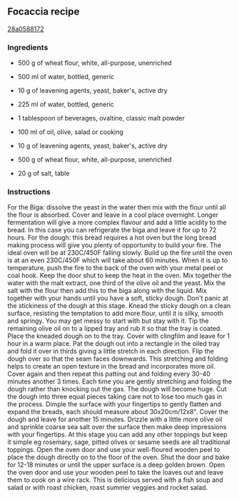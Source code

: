 ## Focaccia recipe

[28a0588172](http://www.lovefood.com/guide/recipes/17049/focaccia-recipe)

### Ingredients

 - 500 g of wheat flour, white, all-purpose, unenriched

 - 500 ml of water, bottled, generic

 - 10 g of leavening agents, yeast, baker's, active dry

 - 225 ml of water, bottled, generic

 - 1 tablespoon of beverages, ovaltine, classic malt powder

 - 100 ml of oil, olive, salad or cooking

 - 10 g of leavening agents, yeast, baker's, active dry

 - 500 g of wheat flour, white, all-purpose, unenriched

 - 20 g of salt, table

### Instructions

For the Biga: dissolve the yeast in the water then mix with the flour until all the flour is absorbed. Cover and leave in a cool place overnight. Longer fermentation will give a more complex flavour and add a little acidity to the bread. In this case you can refrigerate the biga and leave it for up to 72 hours. For the dough: this bread requires a hot oven but the long bread making process will give you plenty of opportunity to build your fire. The ideal oven will be at 230C/450F falling slowly. Build up the fire until the oven is at an even 230C/450F which will take about 60 minutes. When it is up to temperature, push the fire to the back of the oven with your metal peel or coal hook. Keep the door shut to keep the heat in the oven. Mix together the water with the malt extract, one third of the olive oil and the yeast. Mix the salt with the flour then add this to the biga along with the liquid. Mix together with your hands until you have a soft, sticky dough. Don't panic at the stickiness of the dough at this stage. Knead the sticky dough on a clean surface, resisting the temptation to add more flour, until it is silky, smooth and springy. You may get messy to start with but stay with it. Tip the remaining olive oil on to a lipped tray and rub it so that the tray is coated. Place the kneaded dough on to the tray. Cover with clingfilm and leave for 1 hour in a warm place. Pat the dough out into a rectangle in the oiled tray and fold it over in thirds giving a little stretch in each direction. Flip the dough over so that the seam faces downwards. This stretching and folding helps to create an open texture in the bread and incorporates more oil. Cover again and then repeat this patting out and folding every 30-40 minutes another 3 times. Each time you are gently stretching and folding the dough rather than knocking out the gas. The dough will become huge. Cut the dough into three equal pieces taking care not to lose too much gas in the process. Dimple the surface with your fingertips to gently flatten and expand the breads, each should measure about 30x20cm/12x8". Cover the dough and leave for another 15 minutes. Drizzle with a little more olive oil and sprinkle coarse sea salt over the surface then make deep impressions with your fingertips. At this stage you can add any other toppings but keep it simple eg rosemary, sage, pitted olives or sesame seeds are all traditional toppings. Open the oven door and use your well-floured wooden peel to place the dough directly on to the floor of the oven. Shut the door and bake for 12-18 minutes or until the upper surface is a deep golden brown. Open the oven door and use your wooden peel to take the loaves out and leave them to cook on a wire rack. This is delicious served with a fish soup and salad or with roast chicken, roast summer veggies and rocket salad.
